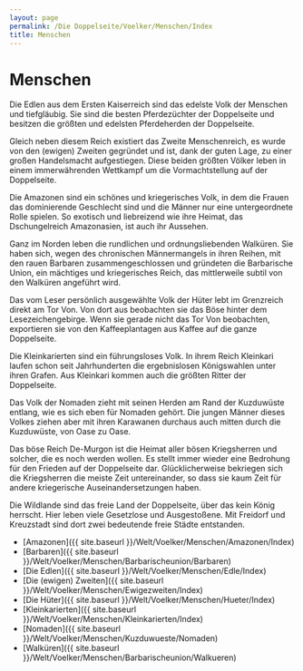 ```yaml
---
layout: page
permalink: /Die Doppelseite/Voelker/Menschen/Index
title: Menschen
---
```


# Menschen

Die Edlen aus dem Ersten Kaiserreich sind das edelste Volk der Menschen und tiefgläubig. Sie sind die besten Pferdezüchter der Doppelseite und besitzen die größten und edelsten Pferdeherden der Doppelseite.

Gleich neben diesem Reich existiert das Zweite Menschenreich, es wurde von den (ewigen) Zweiten gegründet und ist, dank der guten Lage, zu einer großen Handelsmacht aufgestiegen. Diese beiden größten Völker leben in einem immerwährenden Wettkampf um die Vormachtstellung auf der Doppelseite.

Die Amazonen sind ein schönes und kriegerisches Volk, in dem die Frauen das dominierende Geschlecht sind und die Männer nur eine untergeordnete Rolle spielen. So exotisch und liebreizend wie ihre Heimat, das Dschungelreich Amazonasien, ist auch ihr Aussehen.

Ganz im Norden leben die rundlichen und ordnungsliebenden Walküren. Sie haben sich, wegen des chronischen Männermangels in ihren Reihen, mit den rauen Barbaren zusammengeschlossen und gründeten die Barbarische Union, ein mächtiges und kriegerisches Reich, das mittlerweile subtil von den Walküren angeführt wird.

Das vom Leser persönlich ausgewählte Volk der Hüter lebt im Grenzreich direkt am Tor Von. Von dort aus beobachten sie das Böse hinter dem Lesezeichengebirge. Wenn sie gerade nicht das Tor Von beobachten, exportieren sie von den Kaffeeplantagen aus Kaffee auf die ganze Doppelseite.

Die Kleinkarierten sind ein führungsloses Volk. In ihrem Reich Kleinkari laufen schon seit Jahrhunderten die ergebnislosen Königswahlen unter ihren Grafen. Aus Kleinkari kommen auch die größten Ritter der Doppelseite.

Das Volk der Nomaden zieht mit seinen Herden am Rand der Kuzduwüste entlang, wie es sich eben für Nomaden gehört. Die jungen Männer dieses Volkes ziehen aber mit ihren Karawanen durchaus auch mitten durch die Kuzduwüste, von Oase zu Oase.

Das böse Reich De-Murgon ist die Heimat aller bösen Kriegsherren und solcher, die es noch werden wollen. Es stellt immer wieder eine Bedrohung für den Frieden auf der Doppelseite dar. Glücklicherweise bekriegen sich die Kriegsherren die meiste Zeit untereinander, so dass sie kaum Zeit für andere kriegerische Auseinandersetzungen haben.

Die Wildlande sind das freie Land der Doppelseite, über das kein König herrscht. Hier leben viele Gesetzlose und Ausgestoßene. Mit Freidorf und Kreuzstadt sind dort zwei bedeutende freie Städte entstanden.

- [Amazonen]({{ site.baseurl }}/Welt/Voelker/Menschen/Amazonen/Index)
- [Barbaren]({{ site.baseurl }}/Welt/Voelker/Menschen/Barbarischeunion/Barbaren)
- [Die Edlen]({{ site.baseurl }}/Welt/Voelker/Menschen/Edle/Index)
- [Die (ewigen) Zweiten]({{ site.baseurl }}/Welt/Voelker/Menschen/Ewigezweiten/Index)
- [Die Hüter]({{ site.baseurl }}/Welt/Voelker/Menschen/Hueter/Index)
- [Kleinkarierten]({{ site.baseurl }}/Welt/Voelker/Menschen/Kleinkarierten/Index)
- [Nomaden]({{ site.baseurl }}/Welt/Voelker/Menschen/Kuzduwueste/Nomaden)
- [Walküren]({{ site.baseurl }}/Welt/Voelker/Menschen/Barbarischeunion/Walkueren)

